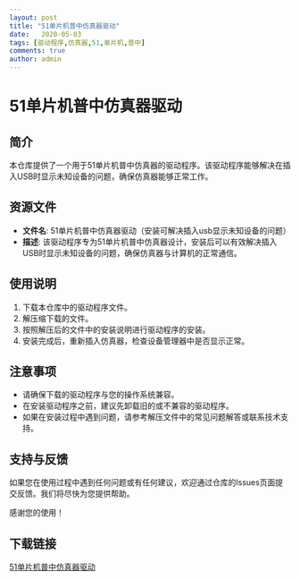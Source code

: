 ```yaml
---
layout: post
title: "51单片机普中仿真器驱动"
date:   2020-05-03
tags: [驱动程序,仿真器,51,单片机,普中]
comments: true
author: admin
---
```

# 51单片机普中仿真器驱动

## 简介
本仓库提供了一个用于51单片机普中仿真器的驱动程序。该驱动程序能够解决在插入USB时显示未知设备的问题，确保仿真器能够正常工作。

## 资源文件
- **文件名**: 51单片机普中仿真器驱动（安装可解决插入usb显示未知设备的问题）
- **描述**: 该驱动程序专为51单片机普中仿真器设计，安装后可以有效解决插入USB时显示未知设备的问题，确保仿真器与计算机的正常通信。

## 使用说明
1. 下载本仓库中的驱动程序文件。
2. 解压缩下载的文件。
3. 按照解压后的文件中的安装说明进行驱动程序的安装。
4. 安装完成后，重新插入仿真器，检查设备管理器中是否显示正常。

## 注意事项
- 请确保下载的驱动程序与您的操作系统兼容。
- 在安装驱动程序之前，建议先卸载旧的或不兼容的驱动程序。
- 如果在安装过程中遇到问题，请参考解压文件中的常见问题解答或联系技术支持。

## 支持与反馈
如果您在使用过程中遇到任何问题或有任何建议，欢迎通过仓库的Issues页面提交反馈。我们将尽快为您提供帮助。

感谢您的使用！

## 下载链接

[51单片机普中仿真器驱动](https://pan.quark.cn/s/c7239bb47da8)